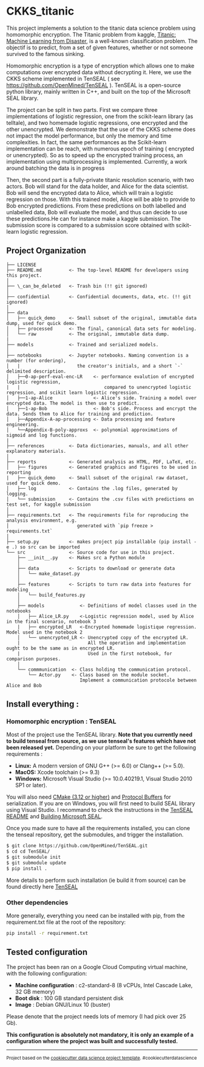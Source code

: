 CKKS_titanic
==============================

This project implements a solution to the titanic data science problem using homomorphic encryption.
The Titanic problem from kaggle, [Titanic: Machine Learning from Disaster](https://www.kaggle.com/c/titanic/), is a well-known classification problem. The objectif is to predict, from a set of given features, whether or not someone survived to the famous sinking. 
 
Homomorphic encryption is a type of encryption which allows one to make computations over encrypted data without decrypting it.
Here, we use the CKKS scheme implemented in TenSEAL ( see https://github.com/OpenMined/TenSEAL ). TenSEAL is a open-source python library, mainly written in C++, and built on the top of the Microsoft SEAL library. 

The project can be split in two parts. First we compare three implementations of logistic regression, one from the scikit-learn library (as telltale), and two homemade logistic regressions, one encrypted and the other unencrypted. 
We demonstrate that the use of the CKKS scheme does not impact the model performance, but only the memory and time complexities.
In fact, the same performances as the Scikit-learn implementation can be reach, with numerous epoch of training ( encrypted or unencrypted).
So as to speed up the encrypted training process, an implementation using multiprocessing is implemented.
Currently, a work around batching the data is in progress 

Then, the second part is a fully-private titanic resolution scenario, with two actors. Bob will stand for the data holder, and Alice for the data scientist. 
Bob will send the encrypted data to Alice, which will train a logistic regression on those. With this trained model, Alice will be able to provide to Bob encrypted predictions. From these predictions on both labelled and unlabelled data, Bob will evaluate the model, and thus can decide to use these predictions.He can for instance make a kaggle submission. 
The submission score is compared to a submission score obtained with scikit-learn logistic regression.   


Project Organization
------------

    ├── LICENSE
    ├── README.md          <- The top-level README for developers using this project.
    │
    ├── \_can_be_deleted   <- Trash bin (!! git ignored)
    │
    ├── confidential       <- Confidential documents, data, etc. (!! git ignored)
    │
    ├── data
    │   ├── quick_demo     <- Small subset of the original, immutable data dump, used for quick demo.
    │   ├── processed      <- The final, canonical data sets for modeling.
    │   └── raw            <- The original, immutable data dump.
    |
    ├── models             <- Trained and serialized models.
    │                         
    ├── notebooks          <- Jupyter notebooks. Naming convention is a number (for ordering),
    │   |                     the creator's initials, and a short `-` delimited description.        
    │   ├──0-ap-perf-eval-enc-LR    <- performance evalution of encrypted logistic regression, 
    |   |                               compared to unencrypted logistic regression, and scikit learn logistic regression. 
    │   ├──1-ap-Alice               <- Alice's side. Training a model over encrypted data. The model is then use to predict.
    │   ├──1-ap-Bob                 <- Bob's side. Process and encrypt the data. Sends them to Alice for training and prediction.
    │   ├──Appendix-A-ap-processing <- Data processing and feature engineering.
    │   └──Appendix-B-poly-approxs  <- polynomial approximations of sigmoid and log functions. 
    |    
    ├── references         <- Data dictionaries, manuals, and all other explanatory materials.
    │
    ├── reports            <- Generated analysis as HTML, PDF, LaTeX, etc.
    │   ├── figures        <- Generated graphics and figures to be used in reporting
    |   ├── quick_demo     <- Small subset of the original raw dataset, used for quick demo.
    │   ├── log            <- Contains the .log files, generated by logging.
    │   └── submission     <- Contains the .csv files with predictions on test set, for kaggle submission 
    │
    ├── requirements.txt   <- The requirements file for reproducing the analysis environment, e.g.
    │                         generated with `pip freeze > requirements.txt`
    │
    ├── setup.py           <- makes project pip installable (pip install -e .) so src can be imported
    └── src                <- Source code for use in this project.
        ├── __init__.py    <- Makes src a Python module
        │
        ├── data           <- Scripts to download or generate data
        │   └── make_dataset.py
        │
        ├── features       <- Scripts to turn raw data into features for modeling
        │   └── build_features.py
        │
        ├── models             <- Definitions of model classes used in the notebooks 
        │   ├── Alice_LR.py    <-Logistic regression model, used by Alice in the final scenario, notebook 3
        |   ├── encrypted_LR   <-Encrypted homemade logistique regression. Model used in the notebook 2
        │   └── unencrypted_LR <- Unencrypted copy of the encrypted LR. 
        |                         All the operation and implementation ought to be the same as in encrypted LR. 
        |                         Used in the first notebook, for comparison purposes. 
        │
        └── commmunication  <- Class holding the communication protocol. 
            └── Actor.py    <- Class based on the module socket. 
                               Implement a communication protocole between Alice and Bob
     
     
     
## Install everything : 

### Homomorphic encryption : TenSEAL 

Most of the project use the TenSEAL library. **Note that you currently need to build tenseal from source, as we use tenseal's features which have not been released yet.**
Depending on your platform be sure to get the following requirements : 
- **Linux:** A modern version of GNU G++ (>= 6.0) or Clang++ (>= 5.0).
- **MacOS:** Xcode toolchain (>= 9.3)
- **Windows:** Microsoft Visual Studio (>= 10.0.40219.1, Visual Studio 2010 SP1 or later).

You will also need [CMake (3.12 or higher)](https://cmake.org/install/) and [Protocol Buffers](https://developers.google.com/protocol-buffers/docs/downloads) for serialization.
If you are on Windows, you will first need to build SEAL library using Visual Studio. I recommand to check the instructions in the [TenSEAL README](https://github.com/OpenMined/TenSEAL) and [Building Microsoft SEAL](https://github.com/microsoft/SEAL#windows).
 
Once you made sure to have all the requirements installed, you can clone the tenseal repository, get the submodules, and trigger the installation.


```bash
$ git clone https://github.com/OpenMined/TenSEAL.git
$ cd cd TenSEAL/
$ git submodule init
$ git submodule update
$ pip install .
```

More details to perform such installation (ie build it from source) can be found directly here [TenSEAL](https://github.com/OpenMined/TenSEAL)
### Other dependencies
 
More generally, everything you need can be installed with pip, from the requirement.txt file at the root of the repository: 

```bash
pip install -r requirement.txt
```

## Tested configuration

The project has been ran on a Google Cloud Computing virtual machine, with the following configuration:

- **Machine configuration** : c2-standard-8 (8 vCPUs, Intel Cascade Lake, 32 GB memory)
- **Boot disk** : 100 GB standard persistent disk
- **Image** : Debian GNU/Linux 10 (buster)

Please denote that the project needs lots of memory (I had pick over 25 Gb). 

****This configuration is absolutely not mandatory, it is only an example of a configuration where the project was built and successfully tested.****

--------



<p><small>Project based on the <a target="_blank" href="http://git.equancy.io/tools/cookiecutter-data-science-project/">cookiecutter data science project template</a>. #cookiecutterdatascience</small></p>
